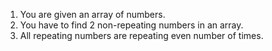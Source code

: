 1. You are given an array of numbers.
2. You have to find 2 non-repeating numbers in an array.
3. All repeating numbers are repeating even number of times.

